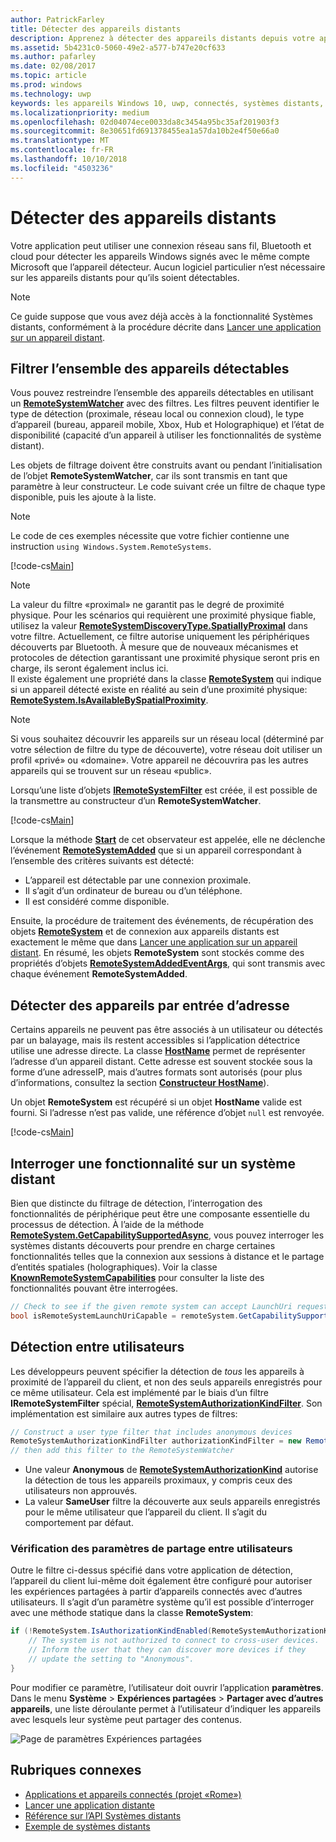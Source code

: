 ```yaml
---
author: PatrickFarley
title: Détecter des appareils distants
description: Apprenez à détecter des appareils distants depuis votre application à l'aide du projet «Rome».
ms.assetid: 5b4231c0-5060-49e2-a577-b747e20cf633
ms.author: pafarley
ms.date: 02/08/2017
ms.topic: article
ms.prod: windows
ms.technology: uwp
keywords: les appareils Windows 10, uwp, connectés, systèmes distants, rome, projet rome
ms.localizationpriority: medium
ms.openlocfilehash: 02d04074ece0033da8c3454a95bc35af201903f3
ms.sourcegitcommit: 8e30651fd691378455ea1a57da10b2e4f50e66a0
ms.translationtype: MT
ms.contentlocale: fr-FR
ms.lasthandoff: 10/10/2018
ms.locfileid: "4503236"
---
```

# <a name="discover-remote-devices"></a>Détecter des appareils distants
Votre application peut utiliser une connexion réseau sans fil, Bluetooth et cloud pour détecter les appareils Windows signés avec le même compte Microsoft que l’appareil détecteur. Aucun logiciel particulier n’est nécessaire sur les appareils distants pour qu’ils soient détectables.

> [!NOTE]
> Ce guide suppose que vous avez déjà accès à la fonctionnalité Systèmes distants, conformément à la procédure décrite dans [Lancer une application sur un appareil distant](launch-a-remote-app.md).

## <a name="filter-the-set-of-discoverable-devices"></a>Filtrer l’ensemble des appareils détectables
Vous pouvez restreindre l’ensemble des appareils détectables en utilisant un [**RemoteSystemWatcher**](https://msdn.microsoft.com/library/windows/apps/Windows.System.RemoteSystems.RemoteSystemWatcher) avec des filtres. Les filtres peuvent identifier le type de détection (proximale, réseau local ou connexion cloud), le type d’appareil (bureau, appareil mobile, Xbox, Hub et Holographique) et l’état de disponibilité (capacité d’un appareil à utiliser les fonctionnalités de système distant).

Les objets de filtrage doivent être construits avant ou pendant l’initialisation de l’objet **RemoteSystemWatcher**, car ils sont transmis en tant que paramètre à leur constructeur. Le code suivant crée un filtre de chaque type disponible, puis les ajoute à la liste.

> [!NOTE]
> Le code de ces exemples nécessite que votre fichier contienne une instruction `using Windows.System.RemoteSystems`.

[!code-cs[Main](./code/DiscoverDevices/MainPage.xaml.cs#SnippetMakeFilterList)]

> [!NOTE]
> La valeur du filtre «proximal» ne garantit pas le degré de proximité physique. Pour les scénarios qui requièrent une proximité physique fiable, utilisez la valeur [**RemoteSystemDiscoveryType.SpatiallyProximal**](https://docs.microsoft.com/uwp/api/windows.system.remotesystems.remotesystemdiscoverytype) dans votre filtre. Actuellement, ce filtre autorise uniquement les périphériques découverts par Bluetooth. À mesure que de nouveaux mécanismes et protocoles de détection garantissant une proximité physique seront pris en charge, ils seront également inclus ici.  
Il existe également une propriété dans la classe [**RemoteSystem**](https://msdn.microsoft.com/library/windows/apps/Windows.System.RemoteSystems.RemoteSystem) qui indique si un appareil détecté existe en réalité au sein d’une proximité physique: [**RemoteSystem.IsAvailableBySpatialProximity**](https://docs.microsoft.com/uwp/api/Windows.System.RemoteSystems.RemoteSystem.IsAvailableByProximity).

> [!NOTE]
> Si vous souhaitez découvrir les appareils sur un réseau local (déterminé par votre sélection de filtre du type de découverte), votre réseau doit utiliser un profil «privé» ou «domaine». Votre appareil ne découvrira pas les autres appareils qui se trouvent sur un réseau «public».

Lorsqu’une liste d’objets [**IRemoteSystemFilter**](https://msdn.microsoft.com/library/windows/apps/Windows.System.RemoteSystems.IRemoteSystemFilter) est créée, il est possible de la transmettre au constructeur d’un **RemoteSystemWatcher**.

[!code-cs[Main](./code/DiscoverDevices/MainPage.xaml.cs#SnippetCreateWatcher)]

Lorsque la méthode [**Start**](https://msdn.microsoft.com/library/windows/apps/Windows.System.RemoteSystems.RemoteSystemWatcher.Start) de cet observateur est appelée, elle ne déclenche l’événement [**RemoteSystemAdded**](https://msdn.microsoft.com/library/windows/apps/Windows.System.RemoteSystems.RemoteSystemWatcher.RemoteSystemAdded) que si un appareil correspondant à l’ensemble des critères suivants est détecté:
* L’appareil est détectable par une connexion proximale.
* Il s’agit d’un ordinateur de bureau ou d’un téléphone.
* Il est considéré comme disponible.

Ensuite, la procédure de traitement des événements, de récupération des objets [**RemoteSystem**](https://msdn.microsoft.com/library/windows/apps/Windows.System.RemoteSystems.RemoteSystem) et de connexion aux appareils distants est exactement le même que dans [Lancer une application sur un appareil distant](launch-a-remote-app.md). En résumé, les objets **RemoteSystem** sont stockés comme des propriétés d’objets [**RemoteSystemAddedEventArgs**](https://msdn.microsoft.com/library/windows/apps/Windows.System.RemoteSystems.RemoteSystemAddedEventArgs), qui sont transmis avec chaque événement **RemoteSystemAdded**.

## <a name="discover-devices-by-address-input"></a>Détecter des appareils par entrée d’adresse
Certains appareils ne peuvent pas être associés à un utilisateur ou détectés par un balayage, mais ils restent accessibles si l’application détectrice utilise une adresse directe. La classe [**HostName**](https://msdn.microsoft.com/library/windows/apps/windows.networking.hostname.aspx) permet de représenter l’adresse d’un appareil distant. Cette adresse est souvent stockée sous la forme d’une adresseIP, mais d’autres formats sont autorisés (pour plus d’informations, consultez la section [**Constructeur HostName**](https://msdn.microsoft.com/library/windows/apps/br207118.aspx)).

Un objet **RemoteSystem** est récupéré si un objet **HostName** valide est fourni. Si l’adresse n’est pas valide, une référence d’objet `null` est renvoyée.

[!code-cs[Main](./code/DiscoverDevices/MainPage.xaml.cs#SnippetFindByHostName)]

## <a name="querying-a-capability-on-a-remote-system"></a>Interroger une fonctionnalité sur un système distant

Bien que distincte du filtrage de détection, l’interrogation des fonctionnalités de périphérique peut être une composante essentielle du processus de détection. À l’aide de la méthode [**RemoteSystem.GetCapabilitySupportedAsync**](https://docs.microsoft.com/uwp/api/windows.system.remotesystems.remotesystem.GetCapabilitySupportedAsync), vous pouvez interroger les systèmes distants découverts pour prendre en charge certaines fonctionnalités telles que la connexion aux sessions à distance et le partage d’entités spatiales (holographiques). Voir la classe [**KnownRemoteSystemCapabilities**](https://docs.microsoft.com/uwp/api/windows.system.remotesystems.knownremotesystemcapabilities) pour consulter la liste des fonctionnalités pouvant être interrogées.

```csharp
// Check to see if the given remote system can accept LaunchUri requests
bool isRemoteSystemLaunchUriCapable = remoteSystem.GetCapabilitySupportedAsync(KnownRemoteSystemCapabilities.LaunchUri);
```

## <a name="cross-user-discovery"></a>Détection entre utilisateurs

Les développeurs peuvent spécifier la détection de _tous_ les appareils à proximité de l’appareil du client, et non des seuls appareils enregistrés pour ce même utilisateur. Cela est implémenté par le biais d’un filtre **IRemoteSystemFilter** spécial, [**RemoteSystemAuthorizationKindFilter**](https://docs.microsoft.com/uwp/api/windows.system.remotesystems.remotesystemauthorizationkindfilter). Son implémentation est similaire aux autres types de filtres:

```csharp
// Construct a user type filter that includes anonymous devices
RemoteSystemAuthorizationKindFilter authorizationKindFilter = new RemoteSystemAuthorizationKindFilter(RemoteSystemAuthorizationKind.Anonymous);
// then add this filter to the RemoteSystemWatcher
```

* Une valeur **Anonymous** de [**RemoteSystemAuthorizationKind**](https://docs.microsoft.com/uwp/api/windows.system.remotesystems.remotesystemauthorizationkind) autorise la détection de tous les appareils proximaux, y compris ceux des utilisateurs non approuvés.
* La valeur **SameUser** filtre la découverte aux seuls appareils enregistrés pour le même utilisateur que l’appareil du client. Il s’agit du comportement par défaut.

### <a name="checking-the-cross-user-sharing-settings"></a>Vérification des paramètres de partage entre utilisateurs

Outre le filtre ci-dessus spécifié dans votre application de détection, l’appareil du client lui-même doit également être configuré pour autoriser les expériences partagées à partir d’appareils connectés avec d’autres utilisateurs. Il s’agit d’un paramètre système qu’il est possible d’interroger avec une méthode statique dans la classe **RemoteSystem**:

```csharp
if (!RemoteSystem.IsAuthorizationKindEnabled(RemoteSystemAuthorizationKind.Anonymous)) {
    // The system is not authorized to connect to cross-user devices. 
    // Inform the user that they can discover more devices if they
    // update the setting to "Anonymous".
}
```

Pour modifier ce paramètre, l’utilisateur doit ouvrir l’application **paramètres**. Dans le menu **Système** > **Expériences partagées** > **Partager avec d’autres appareils**, une liste déroulante permet à l’utilisateur d’indiquer les appareils avec lesquels leur système peut partager des contenus.

![Page de paramètres Expériences partagées](images/shared-experiences-settings.png)

## <a name="related-topics"></a>Rubriques connexes
* [Applications et appareils connectés (projet «Rome»)](connected-apps-and-devices.md)
* [Lancer une application distante](launch-a-remote-app.md)
* [Référence sur l’API Systèmes distants](https://msdn.microsoft.com/library/windows/apps/Windows.System.RemoteSystems)
* [Exemple de systèmes distants](https://github.com/Microsoft/Windows-universal-samples/tree/dev/Samples/RemoteSystems)
